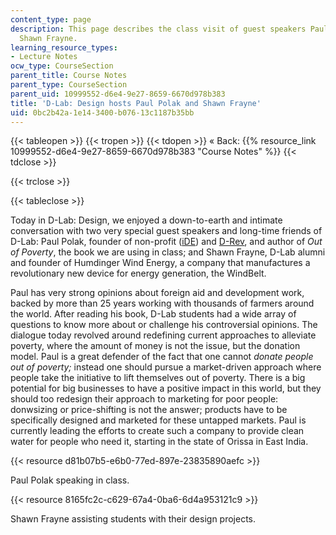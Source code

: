 ```yaml
---
content_type: page
description: This page describes the class visit of guest speakers Paul Polak and
  Shawn Frayne.
learning_resource_types:
- Lecture Notes
ocw_type: CourseSection
parent_title: Course Notes
parent_type: CourseSection
parent_uid: 10999552-d6e4-9e27-8659-6670d978b383
title: 'D-Lab: Design hosts Paul Polak and Shawn Frayne'
uid: 0bc2b42a-1e14-3400-b076-13c1187b35bb
---
```


{{< tableopen >}}
{{< tropen >}}
{{< tdopen >}}
« Back: {{% resource_link 10999552-d6e4-9e27-8659-6670d978b383 "Course Notes" %}}
{{< tdclose >}}

{{< trclose >}}

{{< tableclose >}}

Today in D-Lab: Design, we enjoyed a down-to-earth and intimate conversation with two very special guest speakers and long-time friends of D-Lab: Paul Polak, founder of non-profit ([iDE](http://www.ideorg.org/)) and [D-Rev](http://d-rev.org/), and author of _Out of Poverty_, the book we are using in class; and Shawn Frayne, D-Lab alumni and founder of Humdinger Wind Energy, a company that manufactures a revolutionary new device for energy generation, the WindBelt.

Paul has very strong opinions about foreign aid and development work, backed by more than 25 years working with thousands of farmers around the world. After reading his book, D-Lab students had a wide array of questions to know more about or challenge his controversial opinions. The dialogue today revolved around redefining current approaches to alleviate poverty, where the amount of money is not the issue, but the donation model. Paul is a great defender of the fact that one cannot _donate people out of poverty;_ instead one should pursue a market-driven approach where people take the initiative to lift themselves out of poverty. There is a big potential for big businesses to have a positive impact in this world, but they should too redesign their approach to marketing for poor people: donwsizing or price-shifting is not the answer; products have to be specifically designed and marketed for these untapped markets. Paul is currently leading the efforts to create such a company to provide clean water for people who need it, starting in the state of Orissa in East India.

{{< resource d81b07b5-e6b0-77ed-897e-23835890aefc >}}

Paul Polak speaking in class.

{{< resource 8165fc2c-c629-67a4-0ba6-6d4a953121c9 >}}

Shawn Frayne assisting students with their design projects.